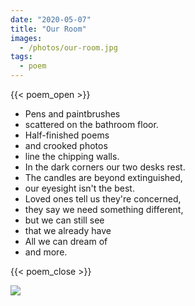 ```yaml
---
date: "2020-05-07"
title: "Our Room"
images:
  - /photos/our-room.jpg
tags:
  - poem
---
```

  
{{< poem_open >}}

* Pens and paintbrushes
* scattered on the bathroom floor.
* Half-finished poems
* and crooked photos
* line the chipping walls.
* In the dark corners our two desks rest.
* The candles are beyond extinguished,
* our eyesight isn't the best.
* Loved ones tell us they're concerned,
* they say we need something different,
* but we can still see
* that we already have
* All we can dream of
* and more.

{{< poem_close >}}

![](/photos/our-room.jpg)